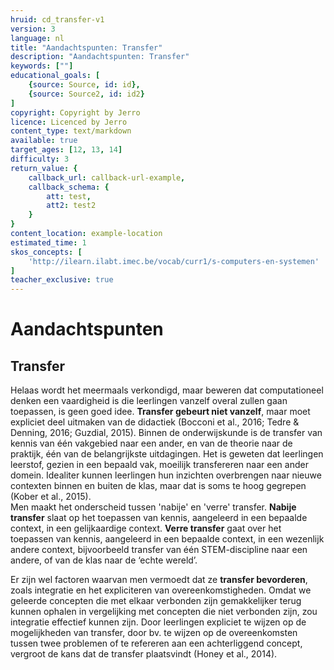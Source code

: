```yaml
---
hruid: cd_transfer-v1
version: 3
language: nl
title: "Aandachtspunten: Transfer"
description: "Aandachtspunten: Transfer"
keywords: [""]
educational_goals: [
    {source: Source, id: id}, 
    {source: Source2, id: id2}
]
copyright: Copyright by Jerro
licence: Licenced by Jerro
content_type: text/markdown
available: true
target_ages: [12, 13, 14]
difficulty: 3
return_value: {
    callback_url: callback-url-example,
    callback_schema: {
        att: test,
        att2: test2
    }
}
content_location: example-location
estimated_time: 1
skos_concepts: [
    'http://ilearn.ilabt.imec.be/vocab/curr1/s-computers-en-systemen'
]
teacher_exclusive: true
---
```

# Aandachtspunten

## Transfer
Helaas wordt het meermaals verkondigd, maar beweren dat computationeel denken een vaardigheid is die leerlingen vanzelf overal zullen gaan toepassen, is geen goed idee. **Transfer gebeurt niet vanzelf**, maar moet expliciet deel uitmaken van de didactiek (Bocconi et al., 2016; Tedre & Denning, 2016; Guzdial, 2015). Binnen de onderwijskunde is de transfer van kennis van één vakgebied naar een ander, en van de theorie naar de praktijk, één van de belangrijkste uitdagingen. Het is geweten dat leerlingen leerstof, gezien in een bepaald vak, moeilijk transfereren naar een ander domein. Idealiter kunnen leerlingen hun inzichten overbrengen naar nieuwe contexten binnen en buiten de klas, maar dat is soms te hoog gegrepen (Kober et al., 2015).<br>
Men maakt het onderscheid tussen 'nabije' en 'verre' transfer. **Nabije transfer** slaat op het toepassen van kennis, aangeleerd in een bepaalde context, in een gelijkaardige context. **Verre transfer** gaat over het toepassen van kennis, aangeleerd in een bepaalde context, in een wezenlijk andere context, bijvoorbeeld transfer van één STEM-discipline naar een andere, of van de klas naar de ‘echte wereld’.

Er zijn wel factoren waarvan men vermoedt dat ze **transfer bevorderen**, zoals integratie en het expliciteren van overeenkomstigheden. Omdat we geleerde concepten die met elkaar verbonden zijn gemakkelijker terug kunnen ophalen in vergelijking met concepten die niet verbonden zijn, zou integratie effectief kunnen zijn. Door leerlingen expliciet te wijzen op de mogelijkheden van transfer, door bv. te wijzen op de overeenkomsten tussen twee problemen of te refereren aan een achterliggend concept, vergroot de kans dat de transfer plaatsvindt (Honey et al., 2014).
